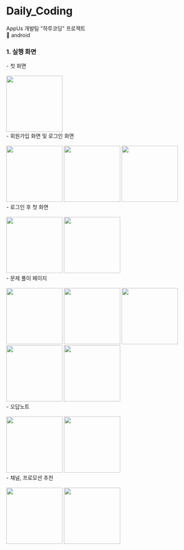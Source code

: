 # Daily_Coding
AppUs 개발팀 "하루코딩" 프로젝트 <br/>
📱 android 

### 1. 실행 화면

<div>- 첫 화면</div>
 <br/>
<img src="https://user-images.githubusercontent.com/70836275/152636613-4b11b641-0b6d-4c88-824f-7385c5af879e.jpg" width="150px"></img>
 <br/>
<div>- 회원가입 화면 및 로그인 화면</div>
 <br/>
<span>
<img src="https://user-images.githubusercontent.com/70836275/152636797-f9533106-2e80-4468-8e3b-b25bbe9f5ae4.jpg" width="150px"></img>
<img src="https://user-images.githubusercontent.com/70836275/152636795-9cc691d6-43d8-45ad-bb3a-653c39b0cf14.png" width="150px"></img>
<img src="https://user-images.githubusercontent.com/70836275/152636796-7a1dbb8f-eda9-4bdb-bb8d-bee4c9f30971.png" width="150px"></img>
</span>
 <br/>
<div>- 로그인 후 첫 화면</div>
 <br/>
<span>
<img src="https://user-images.githubusercontent.com/70836275/152636802-03335232-86f2-47b8-8b29-68d35fe0a2c5.png" width="150px"></img>
<img src="https://user-images.githubusercontent.com/70836275/152636800-803c9a46-53b4-4e9a-9b11-4cac5871197a.png" width="150px"></img>
</span>
 <br/>
<div>- 문제 풀이 페이지</div>
 <br/>
<span>
  <img src="https://user-images.githubusercontent.com/70836275/152636803-86982f36-f80f-47af-8fec-d7bde9ca44ea.png" width="150px"></img>
 <img src="https://user-images.githubusercontent.com/70836275/152636787-da2eb07b-d6f6-4409-94a4-48752c2c760a.png" width="150px"></img>
<img src="https://user-images.githubusercontent.com/70836275/152636790-b88d90d8-356c-41f3-8d6f-3131d5fd8ffc.png" width="150px"></img>
<img src="https://user-images.githubusercontent.com/70836275/152636792-1adacf76-3bc4-4013-844b-f94895537795.png" width="150px"></img>
<img src="https://user-images.githubusercontent.com/70836275/152636791-56bef7a8-c2d3-44b7-b5da-08a8bfb34185.png" width="150px"></img>
</span>
 <br/>
<div>- 오답노트</div>
 <br/>
<span>
<img src="https://user-images.githubusercontent.com/70836275/152637280-45336e71-6223-4303-8267-39491857c056.png" width="150px"></img>
<img src="https://user-images.githubusercontent.com/70836275/152637288-b5944abe-1f12-40b9-acdb-9eb088ed2b55.png" width="150px"></img>
</span>
 <br/>
<div>- 채널, 프로모션 추천</div>
 <br/>
<span>
<img src="https://user-images.githubusercontent.com/70836275/152637281-e29f0e7a-523f-4221-8a35-d23472fe20a1.png" width="150px"></img>
<img src="https://user-images.githubusercontent.com/70836275/152637284-b512bd1c-0f75-4ca8-bd86-8685dc20b368.png" width="150px"></img>
</span>
